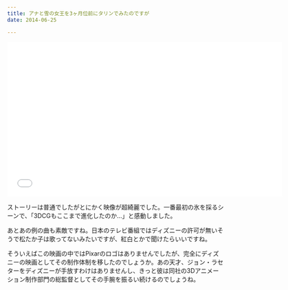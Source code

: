 ```yaml
---
title: アナと雪の女王を3ヶ月位前にタリンでみたのですが
date: 2014-06-25

---
```


<iframe width="640" height="360" src="//www.youtube.com/embed/GVU7eBpCgvs?rel=0" frameborder="0" allowfullscreen noci></iframe>

ストーリーは普通でしたがとにかく映像が超綺麗でした。一番最初の氷を採るシーンで、「3DCGもここまで進化したのか…」と感動しました。

あとあの例の曲も素敵ですね。日本のテレビ番組ではディズニーの許可が無いそうで松たか子は歌ってないみたいですが、紅白とかで聞けたらいいですね。

そういえばこの映画の中ではPixarのロゴはありませんでしたが、完全にディズニーの映画としてその制作体制を移したのでしょうか。あの天才、ジョン・ラセターをディズニーが手放すわけはありませんし、きっと彼は同社の3Dアニメーション制作部門の総監督としてその手腕を振るい続けるのでしょうね。
